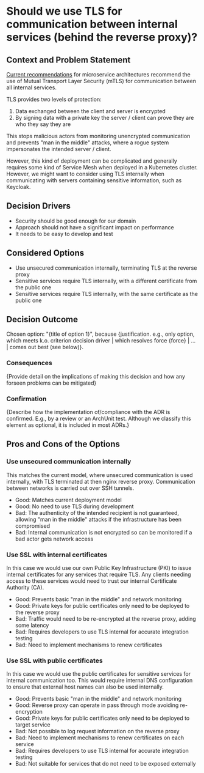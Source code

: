 # Should we use TLS for communication between internal services (behind the reverse proxy)?

## Context and Problem Statement

[Current recommendations](https://cheatsheetseries.owasp.org/cheatsheets/Microservices_Security_Cheat_Sheet.html#mutual-transport-layer-security) for microservice architectures recommend the use of Mutual Transport Layer Security (mTLS) for communication between all internal services.

TLS provides two levels of protection:

1. Data exchanged between the client and server is encrypted
2. By signing data with a private key the server / client can prove they are who they say they are

This stops malicious actors from monitoring unencrypted communication and prevents "man in the middle" attacks, where a rogue system impersonates the intended server / client.

However, this kind of deployment can be complicated and generally requires some kind of Service Mesh when deployed in a Kubernetes cluster. However, we might want to consider using TLS internally when communicating with servers containing sensitive information, such as Keycloak.

## Decision Drivers

* Security should be good enough for our domain
* Approach should not have a significant impact on performance
* It needs to be easy to develop and test

## Considered Options

* Use unsecured communication internally, terminating TLS at the reverse proxy
* Sensitive services require TLS internally, with a different certificate from the public one
* Sensitive services require TLS internally, with the same certificate as the public one

## Decision Outcome

Chosen option: "{title of option 1}", because
{justification. e.g., only option, which meets k.o. criterion decision driver | which resolves force {force} | … | comes out best (see below)}.

### Consequences

{Provide detail on the implications of making this decision and how any forseen problems can be mitigated}

### Confirmation

{Describe how the implementation of/compliance with the ADR is confirmed. E.g., by a review or an ArchUnit test.
 Although we classify this element as optional, it is included in most ADRs.}

<!-- This is an optional element. Feel free to remove. -->
## Pros and Cons of the Options

### Use unsecured communication internally

This matches the current model, where unsecured communication is used internally, with TLS terminated at then nginx reverse proxy. Communication between networks is carried out over SSH tunnels.

* Good: Matches current deployment model
* Good: No need to use TLS during development
* Bad: The authenticity of the intended recipient is not guaranteed, allowing "man in the middle" attacks if the infrastructure has been compromised
* Bad: Internal communication is not encrypted so can be monitored if a bad actor gets network access

### Use SSL with internal certificates

In this case we would use our own Public Key Infrastructure (PKI) to issue internal certificates for any services that require TLS. Any clients needing access to these services would need to trust our internal Certificate Authority (CA).

* Good: Prevents basic "man in the middle" and network monitoring
* Good: Private keys for public certificates only need to be deployed to the reverse proxy
* Bad: Traffic would need to be re-encrypted at the reverse proxy, adding some latency
* Bad: Requires developers to use TLS internal for accurate integration testing
* Bad: Need to implement mechanisms to renew certificates

### Use SSL with public certificates

In this case we would use the public certificates for sensitive services for internal communication too. This would require internal DNS configuration to ensure that external host names can also be used internally.

* Good: Prevents basic "man in the middle" and network monitoring
* Good: Reverse proxy can operate in pass through mode avoiding re-encryption
* Good: Private keys for public certificates only need to be deployed to target service
* Bad: Not possible to log request information on the reverse proxy
* Bad: Need to implement mechanisms to renew certificates on each service
* Bad: Requires developers to use TLS internal for accurate integration testing
* Bad: Not suitable for services that do not need to be exposed externally

